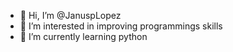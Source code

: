 - 👋 Hi, I’m @JanuspLopez
- 👀 I’m interested in improving programmings skills
- 🌱 I’m currently learning python

<!---
JanuspLopez/JanuspLopez is a ✨ special ✨ repository because its `README.md` (this file) appears on your GitHub profile.
You can click the Preview link to take a look at your changes.
--->
